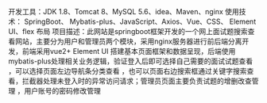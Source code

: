 开发工具：JDK 1.8、Tomcat 8、MySQL 5.6、idea、Maven、nginx
使用技术：  SpringBoot、 Mybatis-plus、JavaScript、Axios、Vue、CSS、 Element UI、flex 布局
项目描述：此网站是springboot框架开发的一个网上面试题搜索查看网站，主要分为用户和管理员两个模块，采用nginx服务器进行前后端分离开发，前端采用vue2+ Element UI 搭建基本页面框架和数据呈现，后端使用mybatis-plus处理相关业务逻辑，验证登入后即可选择自己需要的面试试题查看  ，可以选择页面左边导航条分类查看  ，也可以页面右边搜索框通过关键字搜索查看，拦截器处理未登入时的异常访问请求；管理员页面主要负责试题的增删改查管理 ，用户账号的密码修改管理 
